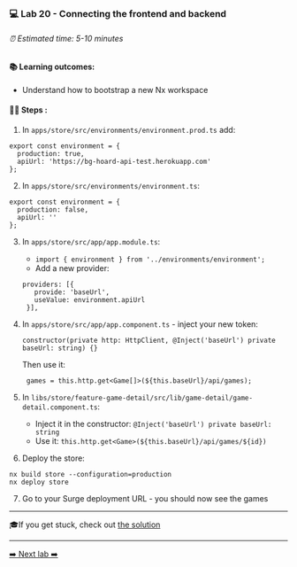### 💻 Lab 20 - Connecting the frontend and backend

###### ⏰ Estimated time: 5-10 minutes

#### 📚 Learning outcomes:

- Understand how to bootstrap a new Nx workspace

#### 🏋️‍♀️ Steps :

1. In `apps/store/src/environments/environment.prod.ts` add:

```
export const environment = {
  production: true,
  apiUrl: 'https://bg-hoard-api-test.herokuapp.com'
};
```

2. In `apps/store/src/environments/environment.ts`:

```
export const environment = {
  production: false,
  apiUrl: ''
};
```

3. In `apps/store/src/app/app.module.ts`:
    - `import { environment } from '../environments/environment';`
    - Add a new provider:
     ```
    providers: [{
        provide: 'baseUrl',
        useValue: environment.apiUrl
      }],
    ```
   
4. In `apps/store/src/app/app.component.ts` - inject your new token:
    
    ```
   constructor(private http: HttpClient, @Inject('baseUrl') private baseUrl: string) {}
   ```
   
   Then use it:
   
   ```
    games = this.http.get<Game[]>(${this.baseUrl}/api/games);
    ```

5. In `libs/store/feature-game-detail/src/lib/game-detail/game-detail.component.ts`:
    - Inject it in the constructor: `@Inject('baseUrl') private baseUrl: string`
    - Use it: `this.http.get<Game>(${this.baseUrl}/api/games/${id})`

6. Deploy the store:

```
nx build store --configuration=production
nx deploy store
```

7. Go to your Surge deployment URL - you should now see the games

---

🎓If you get stuck, check out [the solution](SOLUTION.md)

---

[➡️ Next lab ➡️](../lab13/LAB.md)
